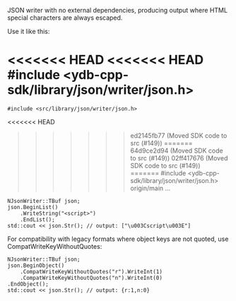 JSON writer with no external dependencies, producing output
where HTML special characters are always escaped.

Use it like this:

<<<<<<< HEAD
<<<<<<< HEAD
    #include <ydb-cpp-sdk/library/json/writer/json.h>
=======
    #include <src/library/json/writer/json.h>
<<<<<<< HEAD
>>>>>>> ed2145fb77 (Moved SDK code to src (#149))
=======
>>>>>>> 64d9ce2d94 (Moved SDK code to src (#149))
>>>>>>> 02ff417676 (Moved SDK code to src (#149))
=======
    #include <ydb-cpp-sdk/library/json/writer/json.h>
>>>>>>> origin/main
    ...

    NJsonWriter::TBuf json;
    json.BeginList()
        .WriteString("<script>")
        .EndList();
    std::cout << json.Str(); // output: ["\u003Cscript\u003E"]

For compatibility with legacy formats where object keys
are not quoted, use CompatWriteKeyWithoutQuotes:
    
    NJsonWriter::TBuf json;
    json.BeginObject()
        .CompatWriteKeyWithoutQuotes("r").WriteInt(1)
        .CompatWriteKeyWithoutQuotes("n").WriteInt(0)
    .EndObject();
    std::cout << json.Str(); // output: {r:1,n:0}
